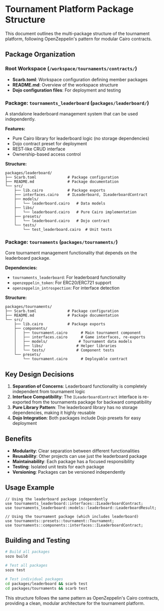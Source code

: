 # Tournament Platform Package Structure

This document outlines the multi-package structure of the tournament platform, following OpenZeppelin's pattern for modular Cairo contracts.

## Package Organization

### Root Workspace (`/workspace/tournaments/contracts/`)
- **Scarb.toml**: Workspace configuration defining member packages
- **README.md**: Overview of the workspace structure
- **Dojo configuration files**: For deployment and testing

### Package: `tournaments_leaderboard` (`packages/leaderboard/`)
A standalone leaderboard management system that can be used independently.

**Features:**
- Pure Cairo library for leaderboard logic (no storage dependencies)
- Dojo contract preset for deployment
- REST-like CRUD interface
- Ownership-based access control

**Structure:**
```
packages/leaderboard/
├── Scarb.toml              # Package configuration
├── README.md               # Package documentation
└── src/
    ├── lib.cairo           # Package exports
    ├── interfaces.cairo    # ILeaderboard, ILeaderboardContract
    ├── models/
    │   └── leaderboard.cairo   # Data models
    ├── libs/
    │   └── leaderboard.cairo   # Pure Cairo implementation
    ├── presets/
    │   └── leaderboard.cairo   # Dojo contract
    └── tests/
        └── test_leaderboard.cairo  # Unit tests
```

### Package: `tournaments` (`packages/tournaments/`)
Core tournament management functionality that depends on the leaderboard package.

**Dependencies:**
- `tournaments_leaderboard`: For leaderboard functionality
- `openzeppelin_token`: For ERC20/ERC721 support
- `openzeppelin_introspection`: For interface detection

**Structure:**
```
packages/tournaments/
├── Scarb.toml              # Package configuration
├── README.md               # Package documentation
└── src/
    ├── lib.cairo           # Package exports
    ├── components/
    │   ├── tournament.cairo      # Main tournament component
    │   ├── interfaces.cairo      # Game interfaces, re-exports
    │   ├── models/              # Tournament data models
    │   ├── libs/               # Helper libraries
    │   └── tests/              # Component tests
    └── presets/
        └── tournament.cairo      # Deployable contract
```

## Key Design Decisions

1. **Separation of Concerns**: Leaderboard functionality is completely independent from tournament logic
2. **Interface Compatibility**: The `ILeaderboardContract` interface is re-exported from the tournaments package for backward compatibility
3. **Pure Library Pattern**: The leaderboard library has no storage dependencies, making it highly reusable
4. **Dojo Integration**: Both packages include Dojo presets for easy deployment

## Benefits

- **Modularity**: Clear separation between different functionalities
- **Reusability**: Other projects can use just the leaderboard package
- **Maintainability**: Each package has a focused responsibility
- **Testing**: Isolated unit tests for each package
- **Versioning**: Packages can be versioned independently

## Usage Example

```cairo
// Using the leaderboard package independently
use tournaments_leaderboard::interfaces::ILeaderboardContract;
use tournaments_leaderboard::models::leaderboard::LeaderboardResult;

// Using the tournament package (which includes leaderboard)
use tournaments::presets::tournament::Tournament;
use tournaments::components::interfaces::ILeaderboardContract;
```

## Building and Testing

```bash
# Build all packages
sozo build

# Test all packages
sozo test

# Test individual packages
cd packages/leaderboard && scarb test
cd packages/tournaments && scarb test
```

This structure follows the same pattern as OpenZeppelin's Cairo contracts, providing a clean, modular architecture for the tournament platform.